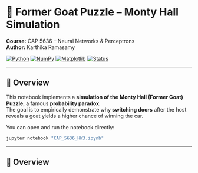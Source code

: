 # 🧩 Former Goat Puzzle – Monty Hall Simulation  

**Course:** CAP 5636 – Neural Networks & Perceptrons  
**Author:** Karthika Ramasamy  

[![Python](https://img.shields.io/badge/Python-3.10-blue.svg)]() [![NumPy](https://img.shields.io/badge/NumPy-1.26-blue.svg)]() [![Matplotlib](https://img.shields.io/badge/Matplotlib-3.8-orange.svg)]() [![Status](https://img.shields.io/badge/Simulation-Monty%20Hall%20Problem-green.svg)]()

---

## 🚀 Overview  

This notebook implements a **simulation of the Monty Hall (Former Goat) Puzzle**, a famous **probability paradox**.  
The goal is to empirically demonstrate why **switching doors** after the host reveals a goat yields a higher chance of winning the car.

You can open and run the notebook directly:  
```bash
jupyter notebook "CAP_5636_HW3.ipynb"
```
---

## 🚀 Overview  

